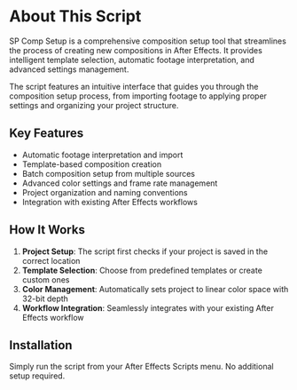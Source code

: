 # About This Script

SP Comp Setup is a comprehensive composition setup tool that streamlines the process of creating new compositions in After Effects. It provides intelligent template selection, automatic footage interpretation, and advanced settings management.

The script features an intuitive interface that guides you through the composition setup process, from importing footage to applying proper settings and organizing your project structure.

## Key Features

- Automatic footage interpretation and import
- Template-based composition creation  
- Batch composition setup from multiple sources
- Advanced color settings and frame rate management
- Project organization and naming conventions
- Integration with existing After Effects workflows

## How It Works

1. **Project Setup**: The script first checks if your project is saved in the correct location
2. **Template Selection**: Choose from predefined templates or create custom ones
3. **Color Management**: Automatically sets project to linear color space with 32-bit depth
4. **Workflow Integration**: Seamlessly integrates with your existing After Effects workflow

## Installation

Simply run the script from your After Effects Scripts menu. No additional setup required.